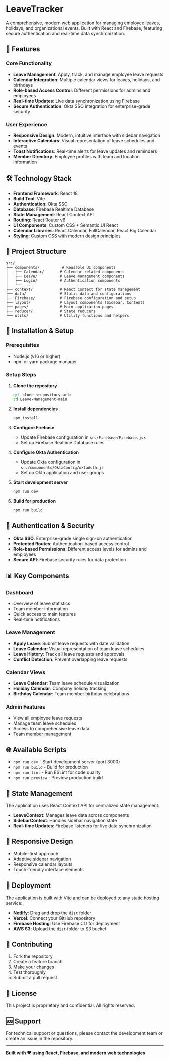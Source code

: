 # LeaveTracker

A comprehensive, modern web application for managing employee leaves, holidays, and organizational events. Built with React and Firebase, featuring secure authentication and real-time data synchronization.

## 🚀 Features

### Core Functionality
- **Leave Management**: Apply, track, and manage employee leave requests
- **Calendar Integration**: Multiple calendar views for leaves, holidays, and birthdays
- **Role-based Access Control**: Different permissions for admins and employees
- **Real-time Updates**: Live data synchronization using Firebase
- **Secure Authentication**: Okta SSO integration for enterprise-grade security

### User Experience
- **Responsive Design**: Modern, intuitive interface with sidebar navigation
- **Interactive Calendars**: Visual representation of leave schedules and events
- **Toast Notifications**: Real-time alerts for leave updates and reminders
- **Member Directory**: Employee profiles with team and location information

## 🛠️ Technology Stack

- **Frontend Framework**: React 18
- **Build Tool**: Vite
- **Authentication**: Okta SSO
- **Database**: Firebase Realtime Database
- **State Management**: React Context API
- **Routing**: React Router v6
- **UI Components**: Custom CSS + Semantic UI React
- **Calendar Libraries**: React Calendar, FullCalendar, React Big Calendar
- **Styling**: Custom CSS with modern design principles

## 📁 Project Structure

```
src/
├── components/          # Reusable UI components
│   ├── Calendar/       # Calendar-related components
│   ├── Leave/          # Leave management components
│   ├── Login/          # Authentication components
│   └── ...
├── context/            # React Context for state management
├── data/               # Static data and configurations
├── Firebase/           # Firebase configuration and setup
├── layout/             # Layout components (Sidebar, Content)
├── pages/              # Main application pages
├── reducer/            # State reducers
└── utils/              # Utility functions and helpers
```

## 🔧 Installation & Setup

### Prerequisites
- Node.js (v16 or higher)
- npm or yarn package manager

### Setup Steps
1. **Clone the repository**
   ```bash
   git clone <repository-url>
   cd Leave-Management-main
   ```

2. **Install dependencies**
   ```bash
   npm install
   ```

3. **Configure Firebase**
   - Update Firebase configuration in `src/Firebase/Firebase.jsx`
   - Set up Firebase Realtime Database rules

4. **Configure Okta Authentication**
   - Update Okta configuration in `src/components/OktaConfig/oktaAuth.js`
   - Set up Okta application and user groups

5. **Start development server**
   ```bash
   npm run dev
   ```

6. **Build for production**
   ```bash
   npm run build
   ```

## 🔐 Authentication & Security

- **Okta SSO**: Enterprise-grade single sign-on authentication
- **Protected Routes**: Authentication-based access control
- **Role-based Permissions**: Different access levels for admins and employees
- **Secure API**: Firebase security rules for data protection

## 📊 Key Components

### Dashboard
- Overview of leave statistics
- Team member information
- Quick access to main features
- Real-time notifications

### Leave Management
- **Apply Leave**: Submit leave requests with date validation
- **Leave Calendar**: Visual representation of team leave schedules
- **Leave History**: Track all leave requests and approvals
- **Conflict Detection**: Prevent overlapping leave requests

### Calendar Views
- **Leave Calendar**: Team leave schedule visualization
- **Holiday Calendar**: Company holiday tracking
- **Birthday Calendar**: Team member birthday celebrations

### Admin Features
- View all employee leave requests
- Manage team leave schedules
- Access to comprehensive leave data
- Team member management

## 🌐 Available Scripts

- `npm run dev` - Start development server (port 3000)
- `npm run build` - Build for production
- `npm run lint` - Run ESLint for code quality
- `npm run preview` - Preview production build

## 🔄 State Management

The application uses React Context API for centralized state management:

- **LeaveContext**: Manages leave data across components
- **SidebarContext**: Handles sidebar navigation state
- **Real-time Updates**: Firebase listeners for live data synchronization

## 📱 Responsive Design

- Mobile-first approach
- Adaptive sidebar navigation
- Responsive calendar layouts
- Touch-friendly interface elements

## 🚀 Deployment

The application is built with Vite and can be deployed to any static hosting service:

- **Netlify**: Drag and drop the `dist` folder
- **Vercel**: Connect your GitHub repository
- **Firebase Hosting**: Use Firebase CLI for deployment
- **AWS S3**: Upload the `dist` folder to S3 bucket

## 🤝 Contributing

1. Fork the repository
2. Create a feature branch
3. Make your changes
4. Test thoroughly
5. Submit a pull request

## 📄 License

This project is proprietary and confidential. All rights reserved.

## 🆘 Support

For technical support or questions, please contact the development team or create an issue in the repository.

---

**Built with ❤️ using React, Firebase, and modern web technologies**
 
